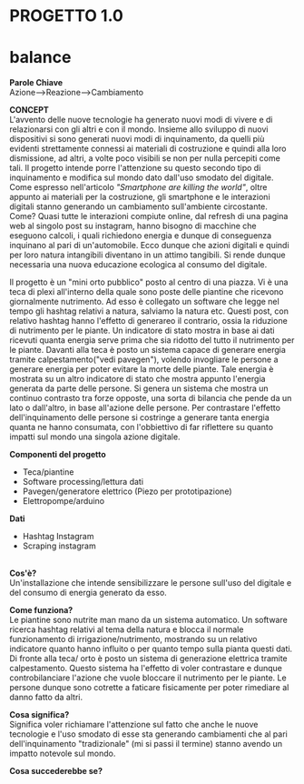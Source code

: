 # **PROGETTO 1.0**<br>
# **balance**


**Parole Chiave**<br>Azione-->Reazione-->Cambiamento

**CONCEPT**<br>
L'avvento delle nuove tecnologie ha generato nuovi modi di vivere e di relazionarsi con gli altri e con il mondo. Insieme allo sviluppo di nuovi dispositivi si sono generati nuovi modi di inquinamento, da quelli più evidenti strettamente connessi ai materiali di costruzione e quindi alla loro dismissione, ad altri, a volte poco visibili se non per nulla percepiti come tali. Il progetto intende porre l'attenzione su questo secondo tipo di inquinamento e modifica sul mondo dato dall'uso smodato del digitale. Come espresso nell'articolo _*"Smartphone are killing the world"*_, oltre appunto ai materiali per la costruzione, gli smartphone e le interazioni digitali stanno generando un cambiamento sull'ambiente circostante. Come? Quasi tutte le interazioni compiute online, dal refresh di una pagina web al singolo post su instagram, hanno bisogno di macchine che eseguono calcoli, i quali richiedono energia e dunque di conseguenza inquinano al pari di un'automobile. Ecco dunque che azioni digitali e quindi per loro natura intangibili diventano in un attimo tangibili. Si rende dunque necessaria una nuova educazione ecologica al consumo del digitale. 



Il progetto è un "mini orto pubblico" posto al centro di una piazza. Vi è una teca di plexi all'interno della quale sono poste delle piantine che ricevono giornalmente nutrimento. Ad esso è collegato un software che legge nel tempo gli hashtag relativi a natura, salviamo la natura etc. Questi post, con relativo hashtag hanno l'effetto di generareo il contrario, ossia la riduzione di nutrimento per le piante. Un indicatore di stato mostra in base ai dati ricevuti quanta energia serve prima che sia ridotto del tutto il nutrimento per le piante. Davanti alla teca è posto un sistema capace di generare energia tramite calpestamento("vedi pavegen"), volendo invogliare le persone a generare energia per poter evitare la morte delle piante. Tale energia è mostrata su un altro indicatore di stato che mostra appunto l'energia generata da parte delle persone. 
Si genera un sistema che mostra un continuo contrasto tra forze opposte, una sorta di bilancia che pende da un lato o dall'altro, in base all'azione delle persone. Per contrastare l'effetto dell'inquinamento delle persone si costringe a generare tanta energia quanta ne hanno consumata, con l'obbiettivo di far riflettere su quanto impatti sul mondo una singola azione digitale.


**Componenti del progetto**<br>
* Teca/piantine
* Software processing/lettura dati
* Pavegen/generatore elettrico (Piezo per prototipazione)
* Elettropompe/arduino

**Dati**<br>
* Hashtag Instagram<br>
* Scraping instagram<br><br>

**Cos'è?**<br>
Un'installazione che intende sensibilizzare le persone sull'uso del digitale e del consumo di energia generato da esso.

**Come funziona?**<br>
Le piantine sono nutrite man mano da un sistema automatico. Un software ricerca hashtag relativi al tema della natura e blocca il normale funzionamento di irrigazione/nutrimento, mostrando su un relativo indicatore quanto hanno influito o per quanto tempo sulla pianta questi dati.
Di fronte alla teca/ orto è posto un sistema di generazione elettrica tramite calpestamento. Questo sistema ha l'effetto di voler contrastare e dunque controbilanciare l'azione che vuole bloccare il nutrimento per le piante. Le persone dunque sono cotrette a faticare fisicamente per poter rimediare al danno fatto da altri.

**Cosa significa?**<br>
Significa voler richiamare l'attenzione sul fatto che anche le nuove tecnologie e l'uso smodato di esse sta generando cambiamenti che al pari dell'inquinamento "tradizionale" (mi si passi il termine) stanno avendo un impatto notevole sul mondo.

**Cosa succederebbe se?**<br>




